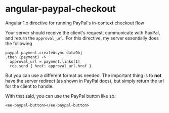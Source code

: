 # angular-paypal-checkout
Angular 1.x directive for running PayPal's in-context checkout flow

Your server should receive the client's request, communicate with PayPal, and return the `approval_url`.  For this directive, my server essentially does the following

    paypal.payment.createAsync dataObj
    .then (payment) -> 
      approval_url = payment.links[1]
      res.send { href: approval_url.href }

But you can use a different format as needed.  The important thing is to **not** have the server redirect (as shown in PayPal docs), but simply return the url for the client to handle.

With that said, you can use the PayPal button like so:

    <ee-paypal-button></ee-paypal-button>
